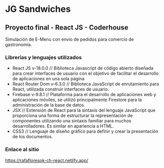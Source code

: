 # JG Sandwiches

## Proyecto final - React JS - Coderhouse

Simulación de E-Menu con envío de pedidos para comercio de gastronomía.

### Librerías y lenguajes utilizados

- React JS v-18.0.0 // Biblioteca Javascript de código abierto diseñada para crear interfaces de usuario con el objetivo de facilitar el desarrollo de aplicaciones en una sola página
- React Router Dom v-6.3.0 // Biblioteca JavaScript de enrutamiento para React, utilizada construir interfaces de usuario.
- Firebase v-9.8.1 // Plataforma para el desarrollo de aplicaciones web y aplicaciones móviles, se utilizó principalmente Firestore para la administración de la base de datos.
- JSX // Extensión de React para la sintaxis del lenguaje JavaScript que proporciona una forma de estructurar la representación de componentes utilizando una sintaxis familiar para muchos desarrolladores. Es similar en apariencia a HTML.
- CSS3 // Lenguaje de diseño gráfico para definir y crear la presentación de los documentos.

### Enlace al sitio

https://rafafloresok-ch-react.netlify.app/
